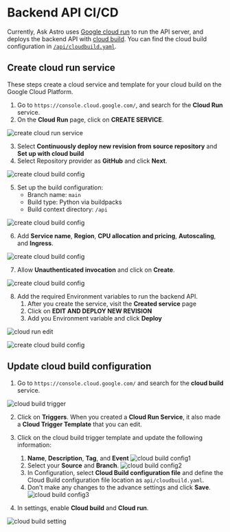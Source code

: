# Backend API CI/CD

Currently, Ask Astro uses [Google cloud run](https://cloud.google.com/run/docs/overview/what-is-cloud-run) to run the API server,
and deploys the backend API with [cloud build](https://cloud.google.com/build/docs/overview). You can find the cloud
build configuration in [`/api/cloudbuild.yaml`](../../api/cloudbuild.yaml).

## Create cloud run service

These steps create a cloud service and template for your cloud build on the Google Cloud Platform.

1. Go to `https://console.cloud.google.com/`, and search for the **Cloud Run** service.
2. On the **Cloud Run** page, click on **CREATE SERVICE**.

![create cloud run service](../images/cloud_run_home.png)

3. Select **Continuously deploy new revision from source repository** and **Set up with cloud build**
4. Select Repository provider as **GitHub** and click **Next**.

![create cloud build config](../images/cloud_run_ci_deploy.png)

5. Set up the build configuration:
   - Branch name: `main`
   - Build type: Python via buildpacks
   - Build context directory: `/api`

![create cloud build config](../images/cloud_run_build_config.png)

6. Add **Service name**, **Region**, **CPU allocation and pricing**, **Autoscaling**, and **Ingress**.

![create cloud build config](../images/cloud_run_config1.png)

7. Allow **Unauthenticated invocation** and click on **Create**.

![create cloud build config](../images/cloud_run_create.png)

8. Add the required Environment variables to run the backend API.
   1. After you create the service, visit the **Created service** page
   2. Click on **EDIT AND DEPLOY NEW REVISION**
   3. Add you Environment variable and click **Deploy**

![cloud run edit](../images/cloud_run_edit.png)

![create cloud build config](../images/cloud_run_add_env.png)

## Update cloud build configuration

1. Go to `https://console.cloud.google.com/` and search for the **cloud build** service.

![cloud build trigger](../images/cloud_build_trigger.png)

2. Click on **Triggers**. When you created a **Cloud Run Service**, it also made a **Cloud Trigger Template** that you can edit.
4. Click on the cloud build trigger template and update the following information:
   1. **Name**, **Description**, **Tag**, and **Event**
   ![cloud build config1](../images/cloud_build_config1.png)
   2. Select your **Source** and **Branch**.
   ![cloud build config2](../images/cloud_build_config2.png)
   3. In Configuration, select **Cloud Build configuration file** and define the Cloud Build configuration file location as `api/cloudbuild.yaml`.
   4. Don't make any changes to the advance settings and click **Save**.
   ![cloud build config3](../images/cloud_build_config3.png)

5. In settings, enable **Cloud build** and **Cloud run**.

![cloud build setting](../images/cloud_build_setting.png)

